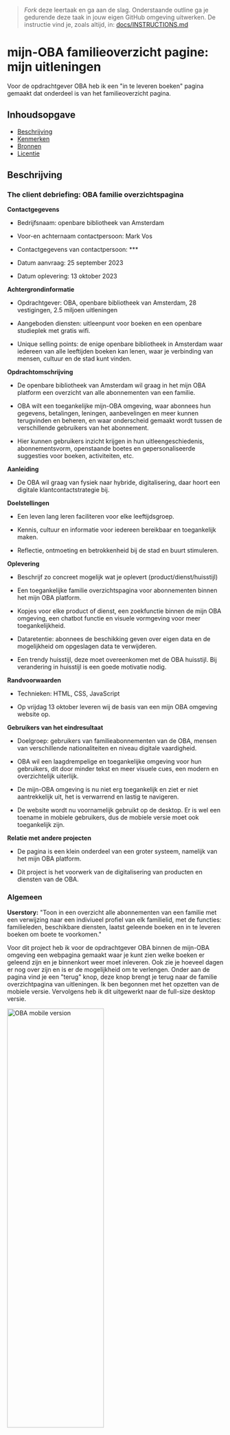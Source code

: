 > _Fork_ deze leertaak en ga aan de slag. Onderstaande outline ga je gedurende deze taak in jouw eigen GitHub omgeving uitwerken. De instructie vind je, zoals altijd, in: [docs/INSTRUCTIONS.md](docs/INSTRUCTIONS.md)

# mijn-OBA familieoverzicht pagine: mijn uitleningen
Voor de opdrachtgever OBA heb ik een "in te leveren boeken" pagina gemaakt dat onderdeel is van het familieoverzicht pagina.

## Inhoudsopgave
  * [Beschrijving](#beschrijving)
  * [Kenmerken](#kenmerken)
  * [Bronnen](#bronnen)
  * [Licentie](#licentie)



## Beschrijving

### The client debriefing: OBA familie overzichtspagina

**Contactgegevens**

* Bedrijfsnaam: openbare bibliotheek van Amsterdam

* Voor-en achternaam contactpersoon: Mark Vos

* Contactgegevens van contactpersoon: *** 

* Datum aanvraag: 25 september 2023

* Datum oplevering: 13 oktober 2023

**Achtergrondinformatie**

* Opdrachtgever: OBA, openbare bibliotheek van Amsterdam, 28 vestigingen, 2.5 miljoen uitleningen

* Aangeboden diensten: uitleenpunt voor boeken en een openbare studieplek met gratis wifi.

* Unique selling points: de enige openbare bibliotheek in Amsterdam waar iedereen van alle leeftijden boeken kan lenen, waar je verbinding van mensen, cultuur en de stad kunt vinden.

**Opdrachtomschrijving**

* De openbare bibliotheek van Amsterdam wil graag in het mijn OBA platform een overzicht van alle abonnementen van een familie.

* OBA wilt een toegankelijke mijn-OBA omgeving, waar abonnees hun gegevens, betalingen, leningen, aanbevelingen en meer kunnen terugvinden en beheren, en waar onderscheid gemaakt wordt tussen de verschillende gebruikers van het abonnement.

* Hier kunnen gebruikers inzicht krijgen in hun uitleengeschiedenis, abonnementsvorm, openstaande boetes en gepersonaliseerde suggesties voor boeken, activiteiten, etc.

 **Aanleiding**

* De OBA wil graag van fysiek naar hybride, digitalisering, daar hoort een digitale klantcontactstrategie bij.


**Doelstellingen**

* Een leven lang leren faciliteren voor elke leeftijdsgroep.

* Kennis, cultuur en informatie voor iedereen bereikbaar en toegankelijk maken.

* Reflectie, ontmoeting en betrokkenheid bij de stad en buurt stimuleren.

**Oplevering**
* Beschrijf zo concreet mogelijk wat je oplevert (product/dienst/huisstijl)

* Een toegankelijke familie overzichtspagina voor abonnementen binnen het mijn OBA platform.

* Kopjes voor elke product of dienst, een zoekfunctie binnen de mijn OBA omgeving, een chatbot functie en visuele vormgeving voor meer toegankelijkheid.

* Dataretentie: abonnees de beschikking geven over eigen data en de mogelijkheid om opgeslagen data te verwijderen.

* Een trendy huisstijl, deze moet overeenkomen met de OBA huisstijl. Bij verandering in huisstijl is een goede motivatie nodig.

**Randvoorwaarden**
* Technieken: HTML, CSS, JavaScript

* Op vrijdag 13 oktober leveren wij de basis van een mijn OBA omgeving website op.


**Gebruikers van het eindresultaat**
* Doelgroep: gebruikers van familieabonnementen van de OBA, mensen van verschillende nationaliteiten en niveau digitale vaardigheid.

* OBA wil een laagdrempelige en toegankelijke omgeving voor hun gebruikers, dit door minder tekst en meer visuele cues, een modern en overzichtelijk uiterlijk.

* De mijn-OBA omgeving is nu niet erg toegankelijk en ziet er niet aantrekkelijk uit, het is verwarrend en lastig te navigeren.

* De website wordt nu voornamelijk gebruikt op de desktop. Er is wel een toename in mobiele gebruikers, dus de mobiele versie moet ook toegankelijk zijn. 


**Relatie met andere projecten**

* De pagina is een klein onderdeel van een groter systeem, namelijk van het mijn OBA platform.

* Dit project is het voorwerk van de digitalisering van producten en diensten van de OBA.


### Algemeen
**Userstory:** "Toon in een overzicht alle abonnementen van een familie met een verwijzing naar een indiviueel profiel van elk familielid, met de functies: familieleden, beschikbare diensten, laatst geleende boeken en in te leveren boeken om boete te voorkomen."

Voor dit project heb ik voor de opdrachtgever OBA binnen de mijn-OBA omgeving een webpagina gemaakt waar je kunt zien welke boeken er geleend zijn en je binnenkort weer moet inleveren. Ook zie je hoeveel dagen er nog over zijn en is er de mogelijkheid om te verlengen. Onder aan de pagina vind je een "terug" knop, deze knop brengt je terug naar de familie overzichtpagina van uitleningen. Ik ben begonnen met het opzetten van de mobiele versie. Vervolgens heb ik dit uitgewerkt naar de full-size desktop versie.

<img width="225" alt="OBA mobile version" src="https://github.com/wingsvn/the-client-website/assets/144009709/b248add9-e0bc-4aaa-a04b-29ddf2616d88" width=50% height=50%> 
<img width="550" alt="OBA tablet version" src="https://github.com/wingsvn/the-client-website/assets/144009709/37621f7a-e24c-46f7-a9fc-ae9ec06145dc">
<img width="800" alt="OBA desktop version" src="https://github.com/wingsvn/the-client-website/assets/144009709/70951250-5ec7-49e9-9697-53d247d8bde5">



https://wingsvn.github.io/the-client-website/


## Kenmerken
<!-- Bij Kenmerken staat welke technieken zijn gebruikt en hoe. Wat is de HTML structuur? Wat zijn de belangrijkste dingen in CSS? Wat is er met Javascript gedaan en hoe? Misschien heb je een framwork of library gebruikt? -->

In mijn HTML zit elk boek en zijn gegevens in de container "article". Hiermee kan ik alles makkelijk dezelfde stijling geven in CSS.
De vraag vanuit de opdrachtgever was om mobiel te beginnen. Om de layout vervolgens aan te passen naar verschillende bredere screensizes heb ik mediaquery gebruikt.
Verder heb ik CSS grid gebruikt voor het indelen van de elementen binnen de artikelen. En om de artikelen (boeken) naast elkaar te zetten, heb ik CSS flex gebruikt.



## Licentie

This project is licensed under the terms of the [MIT license](./LICENSE).
